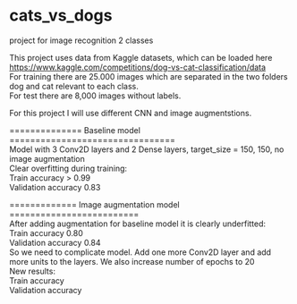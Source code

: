 # cats_vs_dogs
project for image recognition 2 classes

This project uses data from Kaggle datasets, which can be loaded here https://www.kaggle.com/competitions/dog-vs-cat-classification/data  
For training there are 25.000 images which are separated in the two folders dog and cat relevant to each class.  
For test there are 8,000 images without labels.  
  
For this project I will use different CNN and image augmentstions.

============== Baseline model ================================  
Model with 3 Conv2D layers and 2 Dense layers, target_size = 150, 150, no image augmentation  
Clear overfitting during training:  
Train accuracy > 0.99  
Validation accuracy 0.83  
   
============= Image augmentation model =========================  
After adding augmentation for baseline model it is clearly underfitted:  
Train accuracy  0.80  
Validation accuracy 0.84  
So we need to complicate model. Add one more Conv2D layer and add more units to the layers. We also increase number of epochs to 20  
New results:  
Train accuracy  
Validation accuracy
